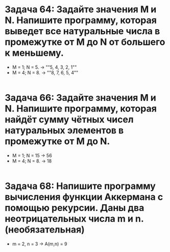 # Задача 64: Задайте значения M и N. Напишите программу, которая выведет все натуральные числа в промежутке от M до N от большего к меньшему.
* M = 1; N = 5. -> ""5, 4, 3, 2, 1""
* M = 4; N = 8. -> ""8, 7, 6, 5, 4""
```

```
# Задача 66: Задайте значения M и N. Напишите программу, которая найдёт сумму чётных чисел натуральных элементов в промежутке от M до N.
* M = 1; N = 15 -> 56
* M = 4; N = 8. -> 18
```

```
# Задача 68: Напишите программу вычисления функции Аккермана с помощью рекурсии. Даны два неотрицательных числа m и n.(необязательная)
* m = 2, n = 3 -> A(m,n) = 9